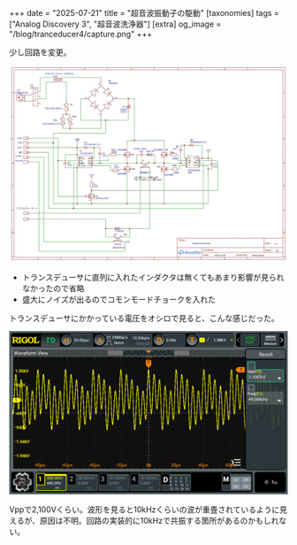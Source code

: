+++
date = "2025-07-21"
title = "超音波振動子の駆動"
[taxonomies]
tags = ["Analog Discovery 3", "超音波洗浄器"]
[extra]
og_image = "/blog/tranceducer4/capture.png"
+++

少し回路を変更。

![power](power.png)

- トランスデューサに直列に入れたインダクタは無くてもあまり影響が見られなかったので省略
- 盛大にノイズが出るのでコモンモードチョークを入れた

トランスデューサにかかっている電圧をオシロで見ると、こんな感じだった。

![wave](capture.png)

Vppで2,100Vくらい。波形を見ると10kHzくらいの波が重畳されているように見えるが、原因は不明。回路の実装的に10kHzで共振する箇所があるのかもしれない。
